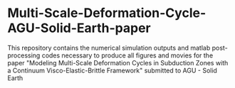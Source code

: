 # Multi-Scale-Deformation-Cycle-AGU-Solid-Earth-paper

This repository contains the numerical simulation outputs and matlab post-processing codes necessary to produce all figures and movies for the paper 
"Modeling Multi-Scale Deformation Cycles in Subduction Zones with a Continuum Visco-Elastic-Brittle Framework" submitted to AGU - Solid Earth

